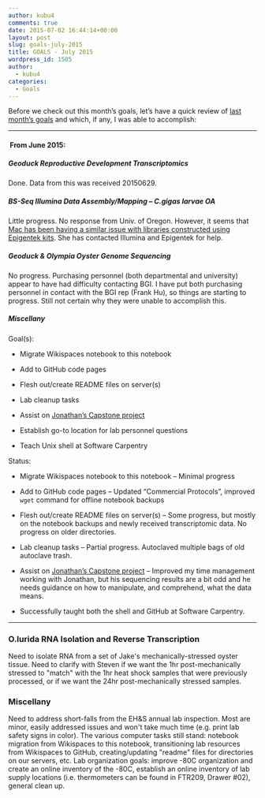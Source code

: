 ```yaml
---
author: kubu4
comments: true
date: 2015-07-02 16:44:14+00:00
layout: post
slug: goals-july-2015
title: GOALS - July 2015
wordpress_id: 1505
author:
  - kubu4
categories:
  - Goals
---
```


Before we check out this month’s goals, let’s have a quick review of [last month’s goals](https://robertslab.github.io/sams-notebook/2015-06-01-goals-june-2015.html) and which, if any, I was able to accomplish:



* * *





####  From June 2015:





##### Geoduck Reproductive Development Transcriptomics



Done. Data from this was received 20150629.



##### BS-Seq Illumina Data Assembly/Mapping – _C.gigas_ larvae OA



Little progress. No response from Univ. of Oregon. However, it seems that [Mac has been having a similar issue with libraries constructed using Epigentek kits](https://github.com/sr320/LabDocs/issues/117). She has contacted Illumina and Epigentek for help.



##### Geoduck & Olympia Oyster Genome Sequencing



No progress. Purchasing personnel (both departmental and university) appear to have had difficulty contacting BGI. I have put both purchasing personnel in contact with the BGI rep (Frank Hu), so things are starting to progress. Still not certain why they were unable to accomplish this.



##### Miscellany



Goal(s):




    
  * Migrate Wikispaces notebook to this notebook

    
  * Add to GitHub code pages

    
  * Flesh out/create README files on server(s)

    
  * Lab cleanup tasks

    
  * Assist on [Jonathan’s Capstone project](https://genefish.wikispaces.com/Jonathan%27s+Notebook)

    
  * Establish go-to location for lab personnel questions

    
  * Teach Unix shell at Software Carpentry



Status:


    
  * Migrate Wikispaces notebook to this notebook – Minimal progress

    
  * Add to GitHub code pages – Updated “Commercial Protocols”, improved `wget` command for offline notebook backups

    
  * Flesh out/create README files on server(s) – Some progress, but mostly on the notebook backups and newly received transcriptomic data. No progress on older directories.

    
  * Lab cleanup tasks – Partial progress. Autoclaved multiple bags of old autoclave trash.

    
  * Assist on [Jonathan’s Capstone project](https://genefish.wikispaces.com/Jonathan%27s+Notebook) – Improved my time management working with Jonathan, but his sequencing results are a bit odd and he needs guidance on how to manipulate, and comprehend, what the data means.

    
  * Successfully taught both the shell and GitHub at Software Carpentry.





* * *







### O.lurida RNA Isolation and Reverse Transcription



Need to isolate RNA from a set of Jake's mechanically-stressed oyster tissue. Need to clarify with Steven if we want the 1hr post-mechanically stressed to "match" with the 1hr heat shock samples that were previously processed, or if we want the 24hr post-mechanically stressed samples.



### Miscellany



Need to address short-falls from the EH&S annual lab inspection. Most are minor, easily addressed issues and won't take much time (e.g. print lab safety signs in color). The various computer tasks still stand: notebook migration from Wikispaces to this notebook, transitioning lab resources from Wikispaces to GitHub, creating/updating "readme" files for directories on our servers, etc. Lab organization goals: improve -80C organization and create an online inventory of the -80C, establish an online inventory of lab supply locations (i.e. thermometers can be found in FTR209, Drawer #02), general clean up.


